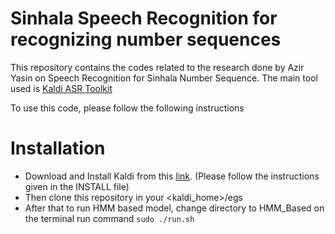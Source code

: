# Sinhala Speech Recognition for recognizing number sequences

This repository contains the codes related to the research done by Azir Yasin on Speech Recognition for Sinhala Number Sequence.
The main tool used is [Kaldi ASR Toolkit](http://kaldi-asr.org/)

To use this code, please follow the following instructions

# Installation

 - Download and Install Kaldi from this [link](https://github.com/kaldi-asr/kaldi). (Please follow the instructions given in the INSTALL file)
 - Then clone this repository in your <kaldi_home>/egs
 - After that to run HMM based model, change directory to HMM_Based on the terminal run command `sudo ./run.sh`

